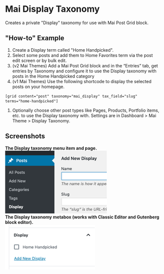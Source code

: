 # Mai Display Taxonomy
Creates a private "Display" taxonomy for use with Mai Post Grid block.

## "How-to" Example
1. Create a Display term called "Home Handpicked".
1. Select some posts and add them to Home Favorites term via the post edit screen or by bulk edit.
1. (v2 Mai Themes) Add a Mai Post Grid block and in the “Entries” tab, get entries by Taxonomy and configure it to use the Display taxonomy with posts in the Home Handpicked category
1. (v1 Mai Themes) Use the following shortcode to display the selected posts on your homepage.
```
[grid content="post" taxonomy="mai_display" tax_field="slug" terms="home-handpicked"]
```
1. Optionally choose other post types like Pages, Products, Portfolio items, etc. to use the Display taxonomy with. Settings are in Dashboard > Mai Theme > Display Taxonomy.

## Screenshots
**The Display taxonomy menu item and page.**<br>
![Display taxonomy menu](images/taxonomy-menu.png)<br>
**The Display taxonomy metabox (works with Classic Editor and Gutenberg block editor).**<br>
![Display taxonomy picker](images/taxonomy-picker.png)<br>
